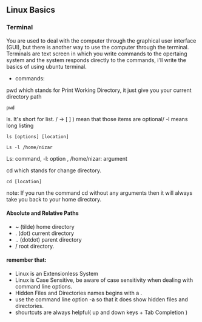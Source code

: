 
## Linux Basics


### Terminal

You are used to deal with the computer through the graphical user interface (GUI), but there is another way to use the computer through the terminal.
Terminals are text screen in which you write commands to the opertaing system and the system responds directly to the commands, i'll write the basics 
of using ubuntu terminal.

* commands:

pwd which stands for Print Working Directory, it just give you your current directory path
```
pwd 
```

ls. It's short for list. /  -> [ ] ) mean that those items are optional/ -l means long listing
```
ls [options] [location]
```
```
Ls -l /home/nizar
```
Ls: command, -l: option , /home/nizar:  argument

cd which stands for change directory. 
```
cd [location]
```
note: If you run the command cd without any arguments then it will always take you back to your home directory.






####	Absolute and Relative Paths

* ~ (tilde)  home directory
* . (dot)  current directory
* .. (dotdot)  parent directory
* / root directory.
 


#### remember that:
- Linux is an Extensionless System
- Linux is Case Sensitive, be aware of case sensitivity when dealing with command line options.
- Hidden Files and Directories names begins with a .
- use the command line option -a so that it does show hidden files and directories.
- shourtcuts are always helpful( up and down keys + Tab Completion )



